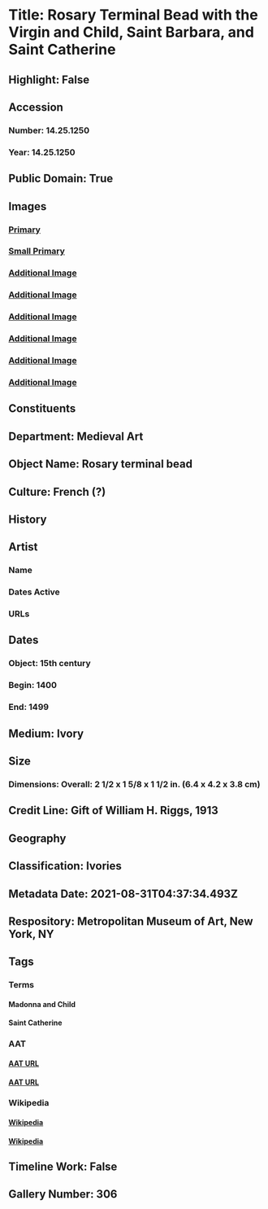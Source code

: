 # Title: Rosary Terminal Bead with the Virgin and Child, Saint Barbara, and Saint Catherine
## Highlight: False
## Accession
### Number: 14.25.1250
### Year: 14.25.1250
## Public Domain: True
## Images
### [Primary](https://images.metmuseum.org/CRDImages/md/original/DP-1683-003.jpg)
### [Small Primary](https://images.metmuseum.org/CRDImages/md/web-large/DP-1683-003.jpg)
### [Additional Image](https://images.metmuseum.org/CRDImages/md/original/sf14-25-1250s4.jpg)
### [Additional Image](https://images.metmuseum.org/CRDImages/md/original/DP-1683-001.jpg)
### [Additional Image](https://images.metmuseum.org/CRDImages/md/original/sf14-25-1250s2.jpg)
### [Additional Image](https://images.metmuseum.org/CRDImages/md/original/DP-1683-002.jpg)
### [Additional Image](https://images.metmuseum.org/CRDImages/md/original/sf14-25-1250s6.jpg)
### [Additional Image](https://images.metmuseum.org/CRDImages/md/original/sf14-25-1250s7.jpg)
## Constituents
## Department: Medieval Art
## Object Name: Rosary terminal bead
## Culture: French (?)
## History
## Artist
### Name
### Dates Active
### URLs
## Dates
### Object: 15th century
### Begin: 1400
### End: 1499
## Medium: Ivory
## Size
### Dimensions: Overall: 2 1/2 x 1 5/8 x 1 1/2 in. (6.4 x 4.2 x 3.8 cm)
## Credit Line: Gift of William H. Riggs, 1913
## Geography
## Classification: Ivories
## Metadata Date: 2021-08-31T04:37:34.493Z
## Respository: Metropolitan Museum of Art, New York, NY
## Tags
### Terms
#### Madonna and Child
#### Saint Catherine
### AAT
#### [AAT URL](http://vocab.getty.edu/page/ia/901000052)
#### [AAT URL](None)
### Wikipedia
#### [Wikipedia]()
#### [Wikipedia]()
## Timeline Work: False
## Gallery Number: 306